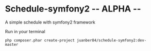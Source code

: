 Schedule-symfony2 -- ALPHA --
=============================

A simple schedule with symfony2 framework

Run in your terminal
	
	php composer.phar create-project juanber84/schedule-symfony2:dev-master